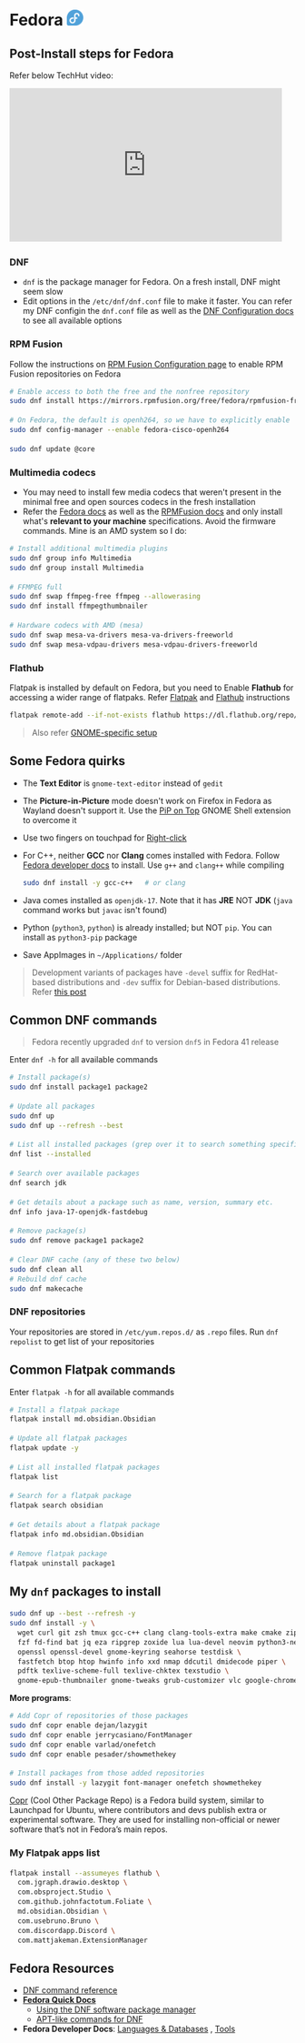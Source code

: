 # Fedora <img alt="Fedora" src="../assets/fedora.svg" height="28">

## Post-Install steps for Fedora

Refer below TechHut video:

<iframe width="480" height="270" src="https://www.youtube.com/embed/RrRpXs2pkzg?si=yburF7eFUNdkZRwx" title="YouTube video player" frameborder="0" allow="accelerometer; autoplay; clipboard-write; encrypted-media; gyroscope; picture-in-picture; web-share" referrerpolicy="strict-origin-when-cross-origin" allowfullscreen></iframe>

### DNF

- `dnf` is the package manager for Fedora. On a fresh install, DNF might seem slow
- Edit options in the `/etc/dnf/dnf.conf` file to make it faster. You can refer my DNF configin the `dnf.conf` file as well as the [DNF Configuration docs](https://dnf.readthedocs.io/en/latest/conf_ref.html) to see all available options

### RPM Fusion

Follow the instructions on [RPM Fusion Configuration page](https://rpmfusion.org/Configuration#Important_notes) to enable RPM Fusion repositories on Fedora

```sh
# Enable access to both the free and the nonfree repository
sudo dnf install https://mirrors.rpmfusion.org/free/fedora/rpmfusion-free-release-$(rpm -E %fedora).noarch.rpm https://mirrors.rpmfusion.org/nonfree/fedora/rpmfusion-nonfree-release-$(rpm -E %fedora).noarch.rpm

# On Fedora, the default is openh264, so we have to explicitly enable
sudo dnf config-manager --enable fedora-cisco-openh264

sudo dnf update @core
```

### Multimedia codecs

- You may need to install few media codecs that weren't present in the minimal free and open sources codecs in the fresh installation
- Refer the [Fedora docs](https://docs.fedoraproject.org/en-US/quick-docs/installing-plugins-for-playing-movies-and-music/) as well as the [RPMFusion docs](https://rpmfusion.org/Howto/Multimedia) and only install what's **relevant to your machine** specifications. Avoid the firmware commands. Mine is an AMD system so I do:

```sh
# Install additional multimedia plugins
sudo dnf group info Multimedia
sudo dnf group install Multimedia

# FFMPEG full
sudo dnf swap ffmpeg-free ffmpeg --allowerasing
sudo dnf install ffmpegthumbnailer

# Hardware codecs with AMD (mesa)
sudo dnf swap mesa-va-drivers mesa-va-drivers-freeworld
sudo dnf swap mesa-vdpau-drivers mesa-vdpau-drivers-freeworld
```

### Flathub

Flatpak is installed by default on Fedora, but you need to Enable **Flathub** for accessing a wider range of flatpaks. Refer [Flatpak](https://flatpak.org/setup/Fedora) and [Flathub](https://flathub.org/setup/Fedora) instructions

```sh
flatpak remote-add --if-not-exists flathub https://dl.flathub.org/repo/flathub.flatpakrepo
```

> Also refer [GNOME-specific setup](../GNOME/README.md)

## Some Fedora quirks

- The **Text Editor** is `gnome-text-editor` instead of `gedit`

- The **Picture-in-Picture** mode doesn't work on Firefox in Fedora as Wayland doesn't support it. Use the [PiP on Top](https://extensions.gnome.org/extension/4691/pip-on-top/) GNOME Shell extension to overcome it

- Use two fingers on touchpad for [Right-click](https://discussion.fedoraproject.org/t/right-click-of-touchpad-does-not-working/70181)

- For C++, neither **GCC** nor **Clang** comes installed with Fedora. Follow [Fedora developer docs](https://developer.fedoraproject.org/tech/languages/c/cpp_installation.html) to install. Use `g++` and `clang++` while compiling

  ```sh
  sudo dnf install -y gcc-c++   # or clang
  ```

- Java comes installed as `openjdk-17`. Note that it has **JRE** NOT **JDK** (`java` command works but `javac` isn't found)

- Python (`python3`, `python`) is already installed; but NOT `pip`. You can install as `python3-pip` package

- Save AppImages in `~/Applications/` folder

> Development variants of packages have `-devel` suffix for RedHat-based distributions and `-dev` suffix for Debian-based distributions. Refer [this post](https://stackoverflow.com/a/55579478)

## Common DNF commands

> Fedora recently upgraded `dnf` to version `dnf5` in Fedora 41 release

Enter `dnf -h` for all available commands

```sh
# Install package(s)
sudo dnf install package1 package2

# Update all packages
sudo dnf up
sudo dnf up --refresh --best

# List all installed packages (grep over it to search something specific)
dnf list --installed

# Search over available packages
dnf search jdk

# Get details about a package such as name, version, summary etc.
dnf info java-17-openjdk-fastdebug

# Remove package(s)
sudo dnf remove package1 package2

# Clear DNF cache (any of these two below)
sudo dnf clean all
# Rebuild dnf cache
sudo dnf makecache
```

### DNF repositories

Your repositories are stored in `/etc/yum.repos.d/` as `.repo` files. Run `dnf repolist` to get list of your repositories

## Common Flatpak commands

Enter `flatpak -h` for all available commands

```sh
# Install a flatpak package
flatpak install md.obsidian.Obsidian

# Update all flatpak packages
flatpak update -y

# List all installed flatpak packages
flatpak list

# Search for a flatpak package
flatpak search obsidian

# Get details about a flatpak package
flatpak info md.obsidian.Obsidian

# Remove flatpak package
flatpak uninstall package1
```

## My `dnf` packages to install

```sh
sudo dnf up --best --refresh -y
sudo dnf install -y \
  wget curl git zsh tmux gcc-c++ clang clang-tools-extra make cmake zip unzip pkg-config \
  fzf fd-find bat jq eza ripgrep zoxide lua lua-devel neovim python3-neovim \
  openssl openssl-devel gnome-keyring seahorse testdisk \
  fastfetch btop htop hwinfo info xxd nmap ddcutil dmidecode piper \
  pdftk texlive-scheme-full texlive-chktex texstudio \
  gnome-epub-thumbnailer gnome-tweaks grub-customizer vlc google-chrome-stable
```

**More programs**:

 <!-- [onefetch](https://github.com/o2sh/onefetch/wiki/Installation), [showmethkey](https://github.com/AlynxZhou/showmethekey), [font-manager](https://github.com/FontManager/font-manager) -->

```sh
# Add Copr of repositories of those packages
sudo dnf copr enable dejan/lazygit
sudo dnf copr enable jerrycasiano/FontManager
sudo dnf copr enable varlad/onefetch
sudo dnf copr enable pesader/showmethekey

# Install packages from those added repositories
sudo dnf install -y lazygit font-manager onefetch showmethekey
```

[Copr](https://copr.fedorainfracloud.org/) (Cool Other Package Repo) is a Fedora build system, similar to Launchpad for Ubuntu, where contributors and devs publish extra or experimental software. They are used for installing non-official or newer software that’s not in Fedora’s main repos.

### My Flatpak apps list

<!--
More:
io.github.seadve.Kooha
-->

```sh
flatpak install --assumeyes flathub \
  com.jgraph.drawio.desktop \
  com.obsproject.Studio \
  com.github.johnfactotum.Foliate \
  md.obsidian.Obsidian \
  com.usebruno.Bruno \
  com.discordapp.Discord \
  com.mattjakeman.ExtensionManager
```

## Fedora Resources

- [DNF command reference](https://dnf.readthedocs.io/en/stable/index.html)
- [**Fedora Quick Docs**](https://docs.fedoraproject.org/en-US/quick-docs/)
  - [Using the DNF software package manager](https://docs.fedoraproject.org/en-US/quick-docs/dnf/)
  - [APT-like commands for DNF](https://docs.fedoraproject.org/en-US/quick-docs/dnf-vs-apt/)
- **Fedora Developer Docs**: [Languages & Databases](https://developer.fedoraproject.org/tech.html) , [Tools](https://developer.fedoraproject.org/tools.html)
